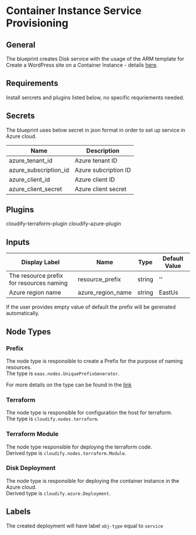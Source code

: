 # Container Instance Service Provisioning

## General

The blueprint creates Disk service with the usage of the ARM template for Create a WordPress site on a Container Instance - details [here](https://github.com/Azure/azure-quickstart-templates/tree/master/application-workloads/wordpress/aci-wordpress). 

## Requirements

Install sercrets and plugins listed below, no specific requriements needed. 

## Secrets

The blueprint uses below secret in json format in order to set up service in Azure cloud.

| Name                  | Description                                                                        |
| --------------------- | ---------------------------------------------------------------------------------- |
| azure_tenant_id       | Azure tenant ID                                                                    |
| azure_subscription_id | Azure subcription ID                                                               |
| azure_client_id       | Azure client ID                                                                    |
| azure_client_secret   | Azure client secret                                                                |


## Plugins

cloudify-terraform-plugin
cloudify-azure-plugin


## Inputs

| Display Label                            | Name               | Type   | Default Value  |
| ---------------------------------------- | ------------------ | ------ | -------------- |
| The resource prefix for resources naming | resource_prefix    | string | ''             |
| Azure region name                        | azure_region_name  | string | EastUs         |

If the user provides empty value of default the prefix will be gerenated automatically.


## Node Types

### Prefix
The node type is responsible to create a Prefix for the purpose of naming resources.\
The type is `eaas.nodes.UniquePrefixGenerator`.

For more details on the type can be found in the [link](https://github.com/cloudify-community/eaas-example/blob/master/utils/custom_types.yaml)

### Terraform
The node type is responsible for configuration the host for terraform.\
The type is `cloudify.nodes.terraform`.

### Terraform Module
The node type responsible for deploying the terraform code.\
Derived type is `cloudify.nodes.terraform.Module`.

### Disk Deployment
The node type is responsible for deploying the container instance in the Azure cloud.\
Derived type is `cloudify.azure.Deployment`.


## Labels

The created deployment will have label `obj-type` equal to `service`